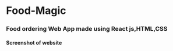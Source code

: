 # Food-Magic 
### Food ordering Web App made using React js,HTML,CSS

#### Screenshot of website



